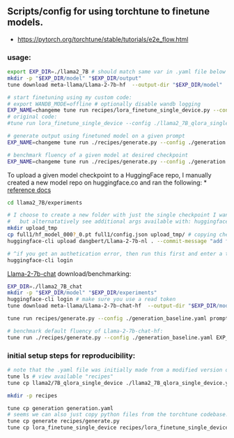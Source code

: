## Scripts/config for using torchtune to finetune models.

* https://pytorch.org/torchtune/stable/tutorials/e2e_flow.html


### usage:

````bash
export EXP_DIR=./llama2_7B # should match same var in .yaml file below
mkdir -p "$EXP_DIR/model" "$EXP_DIR/output"
tune download meta-llama/Llama-2-7b-hf  --output-dir "$EXP_DIR/model"

# start finetuning using my custom code:
# export WANDB_MODE=offline # optionally disable wandb logging
EXP_NAME=changeme tune run recipes/lora_finetune_single_device.py --config ./llama2_7B_qlora_single_device.yaml
# original code:
#tune run lora_finetune_single_device --config ./llama2_7B_qlora_single_device.yaml

# generate output using finetuned model on a given prompt
EXP_NAME=changeme tune run ./recipes/generate.py --config ./generation.yaml CHKP_NUM=3 benchmark_fluency=false prompt="Vertel me een kort verhaal over de dag van een student die aan zijn scriptie werkt."

# benchmark fluency of a given model at desired checkpoint
EXP_NAME=changeme tune run ./recipes/generate.py --config ./generation.yaml CHKP_NUM=3 benchmark_fluency=true benchmark_judge=gpt-3.5-turbo-0125 #gpt-4-0125-preview
````

To upload a given model checkpoint to a HuggingFace repo, I manually created a new model repo on huggingface.co and ran the following:
    * [reference docs](https://pytorch.org/torchtune/stable/tutorials/e2e_flow.html#uploading-your-model-to-the-hugging-face-hub)

````bash
cd llama2_7B/experiments

# I choose to create a new folder with just the single checkpoint I wanted
#   but alternatatively see additional args available with: huggingface-cli upload -h
mkdir upload_tmp
cp full1/hf_model_000?_0.pt full1/config.json upload_tmp/ # copying checkpoint 0 of experiment "full1"
huggingface-cli upload dangbert/Llama-2-7b-nl . --commit-message "add full1, checkpoint 0" 

# ^if you get an authetication error, then run this first and enter a token with write access to your model's repo
huggingface-cli login
````


[Llama-2-7b-chat](https://huggingface.co/meta-llama/Llama-2-7b-chat-hf) download/benchmarking:

````bash
EXP_DIR=./llama2_7B_chat
mkdir -p "$EXP_DIR/model" "$EXP_DIR/experiments"
huggingface-cli login # make sure you use a read token
tune download meta-llama/Llama-2-7b-chat-hf  --output-dir "$EXP_DIR/model"

tune run recipes/generate.py --config ./generation_baseline.yaml prompt="What is llama?" benchmark_fluency=true

# benchmark default fluency of Llama-2-7b-chat-hf:
tune run ./recipes/generate.py --config ./generation_baseline.yaml EXP_ROOT=./llama2_7B_chat benchmark_fluency=true benchmark_judge=gpt-4-0125-preview
````


### initial setup steps for reproducibility:
````bash
# note that the .yaml file was initially made from a modified version of a default recipe:
tune ls # view available "recipes"
tune cp llama2/7B_qlora_single_device ./llama2_7B_qlora_single_device.yaml

mkdir -p recipes

tune cp generation generation.yaml 
# seems we can also just copy python files from the torchtune codebase!
tune cp generate recipes/generate.py
tune cp lora_finetune_single_device recipes/lora_finetune_single_device.py
````

